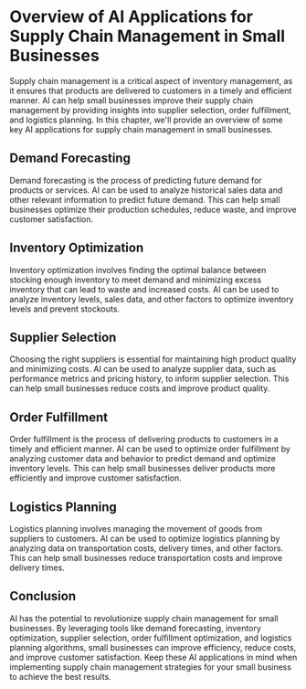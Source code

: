 # Overview of AI Applications for Supply Chain Management in Small Businesses

Supply chain management is a critical aspect of inventory management, as it ensures that products are delivered to customers in a timely and efficient manner. AI can help small businesses improve their supply chain management by providing insights into supplier selection, order fulfillment, and logistics planning. In this chapter, we'll provide an overview of some key AI applications for supply chain management in small businesses.

Demand Forecasting
------------------

Demand forecasting is the process of predicting future demand for products or services. AI can be used to analyze historical sales data and other relevant information to predict future demand. This can help small businesses optimize their production schedules, reduce waste, and improve customer satisfaction.

Inventory Optimization
----------------------

Inventory optimization involves finding the optimal balance between stocking enough inventory to meet demand and minimizing excess inventory that can lead to waste and increased costs. AI can be used to analyze inventory levels, sales data, and other factors to optimize inventory levels and prevent stockouts.

Supplier Selection
------------------

Choosing the right suppliers is essential for maintaining high product quality and minimizing costs. AI can be used to analyze supplier data, such as performance metrics and pricing history, to inform supplier selection. This can help small businesses reduce costs and improve product quality.

Order Fulfillment
-----------------

Order fulfillment is the process of delivering products to customers in a timely and efficient manner. AI can be used to optimize order fulfillment by analyzing customer data and behavior to predict demand and optimize inventory levels. This can help small businesses deliver products more efficiently and improve customer satisfaction.

Logistics Planning
------------------

Logistics planning involves managing the movement of goods from suppliers to customers. AI can be used to optimize logistics planning by analyzing data on transportation costs, delivery times, and other factors. This can help small businesses reduce transportation costs and improve delivery times.

Conclusion
----------

AI has the potential to revolutionize supply chain management for small businesses. By leveraging tools like demand forecasting, inventory optimization, supplier selection, order fulfillment optimization, and logistics planning algorithms, small businesses can improve efficiency, reduce costs, and improve customer satisfaction. Keep these AI applications in mind when implementing supply chain management strategies for your small business to achieve the best results.

